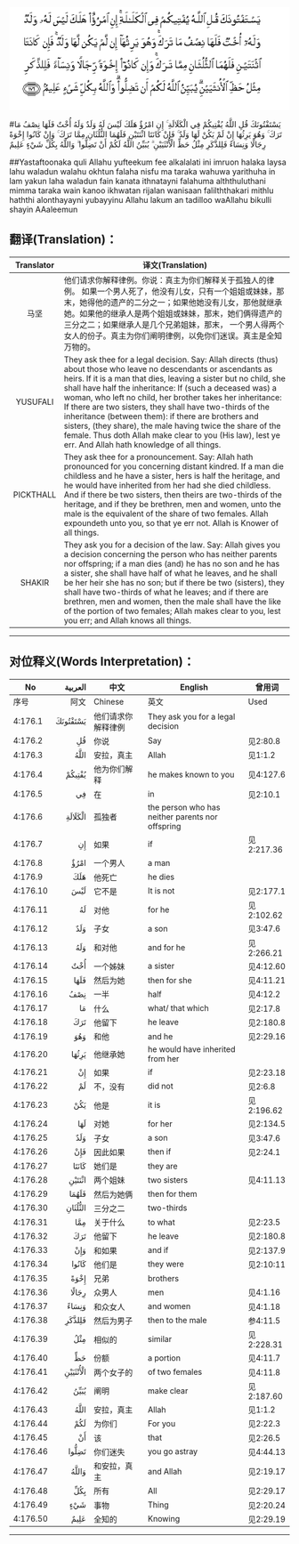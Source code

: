 ![004:176](images/004_176.gif)

#يَسْتَفْتُونَكَ قُلِ اللَّهُ يُفْتِيكُمْ فِي الْكَلَالَةِ ۚ إِنِ امْرُؤٌ هَلَكَ لَيْسَ لَهُ وَلَدٌ وَلَهُ أُخْتٌ فَلَهَا نِصْفُ مَا تَرَكَ ۚ وَهُوَ يَرِثُهَا إِنْ لَمْ يَكُنْ لَهَا وَلَدٌ ۚ فَإِنْ كَانَتَا اثْنَتَيْنِ فَلَهُمَا الثُّلُثَانِ مِمَّا تَرَكَ ۚ وَإِنْ كَانُوا إِخْوَةً رِجَالًا وَنِسَاءً فَلِلذَّكَرِ مِثْلُ حَظِّ الْأُنْثَيَيْنِ ۗ يُبَيِّنُ اللَّهُ لَكُمْ أَنْ تَضِلُّوا ۗ وَاللَّهُ بِكُلِّ شَيْءٍ عَلِيمٌ 

##Yastaftoonaka quli Allahu yufteekum fee alkalalati ini imruon halaka laysa lahu waladun walahu okhtun falaha nisfu ma taraka wahuwa yarithuha in lam yakun laha waladun fain kanata ithnatayni falahuma alththuluthani mimma taraka wain kanoo ikhwatan rijalan wanisaan falilththakari mithlu haththi alonthayayni yubayyinu Allahu lakum an tadilloo waAllahu bikulli shayin AAaleemun 

## 翻译(Translation)：

| Translator | 译文(Translation)                                            |
| :--------: | ------------------------------------------------------------ |
|    马坚    | 他们请求你解释律例。你说：真主为你们解释关于孤独人的律例。 如果一个男人死了，他没有儿女，只有一个姐姐或妹妹，那末，她得他的遗产的二分之一；如果他她没有儿女，那他就继承她。如果他的继承人是两个姐姐或妹妹，那末，她们俩得遗产的三分之二；如果继承人是几个兄弟姐妹，那末， 一个男人得两个女人的份子。真主为你们阐明律例，以免你们迷误。真主是全知万物的。 |
|  YUSUFALI  | They ask thee for a legal decision. Say: Allah directs (thus) about those who leave no descendants or ascendants as heirs. If it is a man that dies, leaving a sister but no child, she shall have half the inheritance: If (such a deceased was) a woman, who left no child, her brother takes her inheritance: If there are two sisters, they shall have two-thirds of the inheritance (between them): if there are brothers and sisters, (they share), the male having twice the share of the female. Thus doth Allah make clear to you (His law), lest ye err. And Allah hath knowledge of all things. |
| PICKTHALL  | They ask thee for a pronouncement. Say: Allah hath pronounced for you concerning distant kindred. If a man die childless and he have a sister, hers is half the heritage, and he would have inherited from her had she died childless. And if there be two sisters, then theirs are two-thirds of the heritage, and if they be brethren, men and women, unto the male is the equivalent of the share of two females. Allah expoundeth unto you, so that ye err not. Allah is Knower of all things. |
|   SHAKIR   | They ask you for a decision of the law. Say: Allah gives you a decision concerning the person who has neither parents nor offspring; if a man dies (and) he has no son and he has a sister, she shall have half of what he leaves, and he shall be her heir she has no son; but if there be two (sisters), they shall have two-thirds of what he leaves; and if there are brethren, men and women, then the male shall have the like of the portion of two females; Allah makes clear to you, lest you err; and Allah knows all things. |

---

## 对位释义(Words Interpretation)：

| No   | العربية | 中文    | English | 曾用词 |
| ---- | ------: | ------- | ------- | ------ |
| 序号 |    阿文 | Chinese | 英文    | Used   |
| 4:176.1  | يَسْتَفْتُونَكَ | 他们请求你解释律例 | They ask you for a legal decision                |            |
| 4:176.2  | قُلِ       | 你说               | Say                                              | 见2:80.8   |
| 4:176.3  | اللَّهُ     | 安拉，真主         | Allah                                            | 见1:1.2    |
| 4:176.4  | يُفْتِيكُمْ   | 他为你们解释       | he makes known to you                            | 见4:127.6  |
| 4:176.5  | فِي       | 在                 | in                                               | 见2:10.1   |
| 4:176.6  | الْكَلَالَةِ  | 孤独者             | the person who has neither parents nor offspring |            |
| 4:176.7  | إِنِ       | 如果               | if                                               | 见2:217.36 |
| 4:176.8  | امْرُؤٌ     | 一个男人           | a man                                            |            |
| 4:176.9  | هَلَكَ      | 他死亡             | he dies                                          |            |
| 4:176.10 | لَيْسَ      | 它不是             | It is not                                        | 见2:177.1  |
| 4:176.11 | لَهُ       | 对他               | for he                                           | 见2:102.62 |
| 4:176.12 | وَلَدٌ      | 子女               | a son                                            | 见3:47.6   |
| 4:176.13 | وَلَهُ      | 和对他             | and for he                                       | 见2:266.21 |
| 4:176.14 | أُخْتٌ      | 一个姊妹           | a sister                                         | 见4:12.60  |
| 4:176.15 | فَلَهَا     | 然后为她           | then for she                                     | 见4:11.21  |
| 4:176.16 | نِصْفُ      | 一半               | half                                             | 见4:12.2   |
| 4:176.17 | مَا       | 什么               | what/ that which                                 | 见2:17.8   |
| 4:176.18 | تَرَكَ      | 他留下             | he leave                                         | 见2:180.8  |
| 4:176.19 | وَهُوَ      | 和他               | and he                                           | 见2:29.16  |
| 4:176.20 | يَرِثُهَا    | 他继承她           | he would have inherited from her                 |            |
| 4:176.21 | إِنْ       | 如果               | if                                               | 见2:23.18  |
| 4:176.22 | لَمْ       | 不，没有           | did not                                          | 见2:6.8    |
| 4:176.23 | يَكُنْ      | 他是               | it is                                            | 见2:196.62 |
| 4:176.24 | لَهَا      | 对她               | for her                                          | 见2:134.5  |
| 4:176.25 | وَلَدٌ      | 子女               | a son                                            | 见3:47.6   |
| 4:176.26 | فَإِنْ      | 因此如果           | then if                                          | 见2:24.1   |
| 4:176.27 | كَانَتَا    | 她们是             | they are                                         |            |
| 4:176.28 | اثْنَتَيْنِ   | 两个姐妹           | two sisters                                      | 见4:11.13  |
| 4:176.29 | فَلَهُمَا    | 然后为她俩         | then for them                                    |            |
| 4:176.30 | الثُّلُثَانِ  | 三分之二           | two-thirds                                       |            |
| 4:176.31 | مِمَّا      | 关于什么           | to what                                          | 见2:23.5   |
| 4:176.32 | تَرَكَ      | 他留下             | he leave                                         | 见2:180.8  |
| 4:176.33 | وَإِنْ      | 和如果             | and if                                           | 见2:137.9  |
| 4:176.34 | كَانُوا    | 他们是             | they were                                        | 见2:10:11  |
| 4:176.35 | إِخْوَةً     | 兄弟               | brothers                                         |            |
| 4:176.36 | رِجَالًا    | 众男人             | men                                              | 见4:1.16   |
| 4:176.37 | وَنِسَاءً    | 和众女人           | and women                                        | 见4:1.18   |
| 4:176.38 | فَلِلذَّكَرِ   | 然后为男子         | then to the male                                 | 参4:11.5   |
| 4:176.39 | مِثْلُ      | 相似的             | similar                                          | 见2:228.31 |
| 4:176.40 | حَظِّ       | 份额               | a portion                                        | 见4:11.7   |
| 4:176.41 | الْأُنْثَيَيْنِ | 两个女子的         | of two females                                   | 见4:11.8   |
| 4:176.42 | يُبَيِّنُ     | 阐明               | make clear                                       | 见2:187.60 |
| 4:176.43 | اللَّهُ     | 安拉，真主         | Allah                                            | 见1:1.2    |
| 4:176.44 | لَكُمْ      | 为你们             | For you                                          | 见2:22.3   |
| 4:176.45 | أَنْ       | 该                 | that                                             | 见2:26.5   |
| 4:176.46 | تَضِلُّوا    | 你们迷失           | you go astray                                    | 见4:44.13  |
| 4:176.47 | وَاللَّهُ    | 和安拉，真主       | and Allah                                        | 见2:19.17  |
| 4:176.48 | بِكُلِّ      | 所有               | All                                              | 见2:29.17  |
| 4:176.49 | شَيْءٍ      | 事物               | Thing                                            | 见2:20.24  |
| 4:176.50 | عَلِيمٌ     | 全知的             | Knowing                                          | 见2:29.19  |

---
